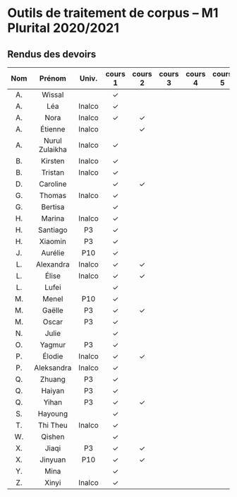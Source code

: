 
# Outils de traitement de corpus – M1 Plurital 2020/2021
## Rendus des devoirs

| Nom | Prénom   | Univ. | cours 1 | cours 2 | cours 3 | cours 4 | cours 5 | cours 6 |
|:---:|:--------:|:-----:|:-------:|:-------:|:-------:|:-------:|:-------:|:-------:|
|  A. |Wissal    |       |✓        |         |         |         |         |         |
|  A. |Léa       |Inalco |✓        |         |         |         |         |         |
|  A. |Nora      |Inalco |✓        |✓        |         |         |         |         |
|  A. |Étienne   |Inalco |         |✓        |         |         |         |         |
|  A. |Nurul Zulaikha|Inalco |✓        |         |         |         |         |         |
|  B. |Kirsten   |Inalco |✓        |         |         |         |         |         |
|  B. |Tristan   |Inalco |✓        |         |         |         |         |         |
|  D. |Caroline  |       |✓        |✓        |         |         |         |         |
|  G. |Thomas    |Inalco |✓        |         |         |         |         |         |
|  G. |Bertisa   |       |✓        |         |         |         |         |         |
|  H. |Marina    |Inalco |✓        |         |         |         |         |         |
|  H. |Santiago  |P3     |✓        |         |         |         |         |         |
|  H. |Xiaomin   |P3     |✓        |         |         |         |         |         |
|  J. |Aurélie   |P10    |✓        |         |         |         |         |         |
|  L. |Alexandra |Inalco |✓        |✓        |         |         |         |         |
|  L. |Élise     |Inalco |✓        |✓        |         |         |         |         |
|  L. |Lufei     |       |✓        |         |         |         |         |         |
|  M. |Menel     |P10    |✓        |         |         |         |         |         |
|  M. |Gaëlle    |P3     |✓        |✓        |         |         |         |         |
|  M. |Oscar     |P3     |✓        |         |         |         |         |         |
|  N. |Julie     |       |✓        |         |         |         |         |         |
|  O. |Yagmur    |P3     |✓        |         |         |         |         |         |
|  P. |Élodie    |Inalco |✓        |✓        |         |         |         |         |
|  P. |Aleksandra|Inalco |✓        |         |         |         |         |         |
|  Q. |Zhuang    |P3     |✓        |         |         |         |         |         |
|  Q. |Haiyan    |P3     |✓        |         |         |         |         |         |
|  Q. |Yihan     |P3     |✓        |✓        |         |         |         |         |
|  S. |Hayoung   |       |✓        |         |         |         |         |         |
|  T. |Thi Theu  |Inalco |✓        |         |         |         |         |         |
|  W. |Qishen    |       |✓        |         |         |         |         |         |
|  X. |Jiaqi     |P3     |✓        |✓        |         |         |         |         |
|  X. |Jinyuan   |P10    |✓        |✓        |         |         |         |         |
|  Y. |Mina      |       |✓        |         |         |         |         |         |
|  Z. |Xinyi     |Inalco |✓        |         |         |         |         |         |
